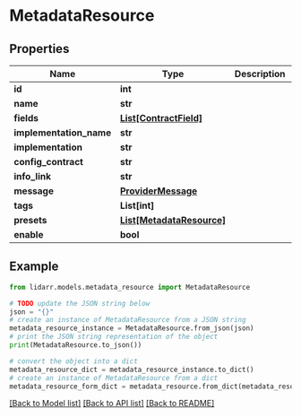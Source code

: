 # MetadataResource


## Properties

Name | Type | Description | Notes
------------ | ------------- | ------------- | -------------
**id** | **int** |  | [optional] 
**name** | **str** |  | [optional] 
**fields** | [**List[ContractField]**](ContractField.md) |  | [optional] 
**implementation_name** | **str** |  | [optional] 
**implementation** | **str** |  | [optional] 
**config_contract** | **str** |  | [optional] 
**info_link** | **str** |  | [optional] 
**message** | [**ProviderMessage**](ProviderMessage.md) |  | [optional] 
**tags** | **List[int]** |  | [optional] 
**presets** | [**List[MetadataResource]**](MetadataResource.md) |  | [optional] 
**enable** | **bool** |  | [optional] 

## Example

```python
from lidarr.models.metadata_resource import MetadataResource

# TODO update the JSON string below
json = "{}"
# create an instance of MetadataResource from a JSON string
metadata_resource_instance = MetadataResource.from_json(json)
# print the JSON string representation of the object
print(MetadataResource.to_json())

# convert the object into a dict
metadata_resource_dict = metadata_resource_instance.to_dict()
# create an instance of MetadataResource from a dict
metadata_resource_form_dict = metadata_resource.from_dict(metadata_resource_dict)
```
[[Back to Model list]](../README.md#documentation-for-models) [[Back to API list]](../README.md#documentation-for-api-endpoints) [[Back to README]](../README.md)


